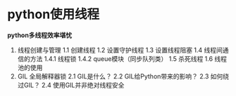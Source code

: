 # python使用线程
**python多线程效率堪忧**
1. 线程创建与管理
    1.1 创建线程
    1.2 设置守护线程
    1.3 设置线程阻塞
    1.4 线程间通信的方法
        1.4.1 线程锁
        1.4.2 queue模块（同步队列类）
    1.5 杀死线程
    1.6 线程池的使用
2. GIL 全局解释器锁
    2.1 GIL是什么？
    2.2 GIL给Python带来的影响？
    2.3 如何绕过GIL？
    2.4 使用GIL并非绝对线程安全